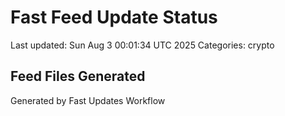 # Fast Feed Update Status
Last updated: Sun Aug  3 00:01:34 UTC 2025
Categories: crypto

## Feed Files Generated

Generated by Fast Updates Workflow
